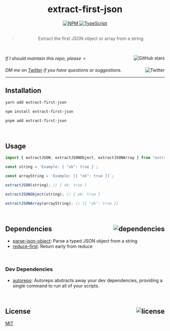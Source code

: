 <!--BEGIN HEADER-->
<div id="top" align="center">
  <h1>extract-first-json</h1>
  <a href="https://npmjs.com/package/extract-first-json">
    <img alt="NPM" src="https://img.shields.io/npm/v/extract-first-json.svg">
  </a>
  <a href="https://github.com/bconnorwhite/extract-first-json">
    <img alt="TypeScript" src="https://img.shields.io/github/languages/top/bconnorwhite/extract-first-json.svg">
  </a>
</div>

<br />

<blockquote align="center">Extract the first JSON object or array from a string.</blockquote>

<br />

_If I should maintain this repo, please ⭐️_
<a href="https://github.com/bconnorwhite/extract-first-json">
  <img align="right" alt="GitHub stars" src="https://img.shields.io/github/stars/bconnorwhite/extract-first-json?label=%E2%AD%90%EF%B8%8F&style=social">
</a>

_DM me on [Twitter](https://twitter.com/bconnorwhite) if you have questions or suggestions._
<a href="https://twitter.com/bconnorwhite">
  <img align="right" alt="Twitter" src="https://img.shields.io/twitter/url?label=%40bconnorwhite&style=social&url=https%3A%2F%2Ftwitter.com%2Fbconnorwhite">
</a>

---
<!--END HEADER-->

## Installation

```sh
yarn add extract-first-json
```

```sh
npm install extract-first-json
```

```sh
pnpm add extract-first-json
```

<br />

## Usage

```ts
import { extractJSON, extractJSONObject, extractJSONArray } from "extract-first-json";

const string = `Example: { "ok": true }`;

const arrayString = `Example: [{ "ok": true }]`;

extractJSON(string); // { ok: true }

extractJSONObject(string); // { ok: true }

extractJSONArray(arrayString); // [{ "ok": true }]
```

<!--BEGIN FOOTER-->

<br />

<h2 id="dependencies">Dependencies<a href="https://www.npmjs.com/package/extract-first-json?activeTab=dependencies"><img align="right" alt="dependencies" src="https://img.shields.io/librariesio/release/npm/extract-first-json.svg"></a></h2>

- [parse-json-object](https://www.npmjs.com/package/parse-json-object): Parse a typed JSON object from a string
- [reduce-first](https://www.npmjs.com/package/reduce-first): Return early from reduce

<br />

<h3>Dev Dependencies</h3>

- [autorepo](https://www.npmjs.com/package/autorepo): Autorepo abstracts away your dev dependencies, providing a single command to run all of your scripts.

<br />

<h2 id="license">License <a href="https://opensource.org/licenses/MIT"><img align="right" alt="license" src="https://img.shields.io/npm/l/extract-first-json.svg"></a></h2>

[MIT](https://opensource.org/licenses/MIT)
<!--END FOOTER-->
